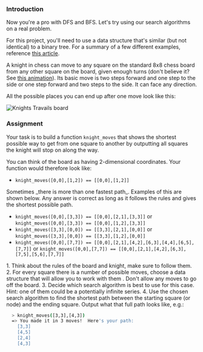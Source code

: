 ### Introduction

Now you're a pro with DFS and BFS.  Let's try using our search algorithms on a real problem.

For this project, you'll need to use a data structure that's similar (but not identical) to a binary tree. For a summary of a few different examples, reference [this article](https://www.khanacademy.org/computing/computer-science/algorithms/graph-representation/a/describing-graphs).

A knight in chess can move to any square on the standard 8x8 chess board from any other square on the board, given enough turns (don't believe it?  See [this animation](https://cdn.statically.io/gh/TheOdinProject/curriculum/284f0cdc998be7e4751e29e8458323ad5d320303/ruby_programming/computer_science/project_knights_travails/imgs/00.png)).  Its basic move is two steps forward and one step to the side or one step forward and two steps to the side.  It can face any direction.

All the possible places you can end up after one move look like this:

![Knights Travails board](https://cdn.statically.io/gh/TheOdinProject/curriculum/d30038e0aaca1f35e58e205e37a21b2c9d31053d/ruby/computer_science/project_knights_travails/imgs/01.png)

### Assignment
Your task is to build a function `knight_moves` that shows the shortest possible way to get from one square to another by outputting all squares the knight will stop on along the way.

You can think of the board as having 2-dimensional coordinates.  Your function would therefore look like:

- `knight_moves([0,0],[1,2]) == [[0,0],[1,2]]`

<div class="lesson-note" markdown="1">
Sometimes _there is more than one fastest path_. Examples of this are shown below. Any answer is correct as long as it follows the rules and gives the shortest possible path.

- `knight_moves([0,0],[3,3]) == [[0,0],[2,1],[3,3]]` or `knight_moves([0,0],[3,3]) == [[0,0],[1,2],[3,3]]`
- `knight_moves([3,3],[0,0]) == [[3,3],[2,1],[0,0]]` or `knight_moves([3,3],[0,0]) == [[3,3],[1,2],[0,0]]`
- `knight_moves([0,0],[7,7]) == [[0,0],[2,1],[4,2],[6,3],[4,4],[6,5],[7,7]]` or `knight_moves([0,0],[7,7]) == [[0,0],[2,1],[4,2],[6,3],[7,5],[5,6],[7,7]]`
</div>

<div class="lesson-content__panel" markdown="1">
1. Think about the rules of the board and knight, make sure to follow them.
2. For every square there is a number of possible moves, choose a data structure that will allow you to work with them .  Don't allow any moves to go off the board.
3. Decide which search algorithm is best to use for this case.  Hint: one of them could be a potentially infinite series.
4. Use the chosen search algorithm to find the shortest path between the starting square (or node) and the ending square.  Output what that full path looks like, e.g.:

```bash
  > knight_moves([3,3],[4,3])
  => You made it in 3 moves!  Here's your path:
    [3,3]
    [4,5]
    [2,4]
    [4,3]
```
</div>
